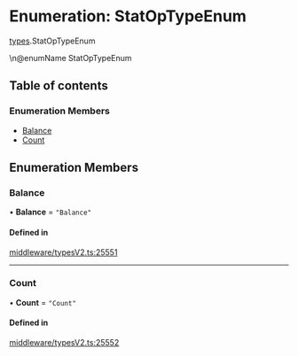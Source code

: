 # Enumeration: StatOpTypeEnum

[types](../wiki/types).StatOpTypeEnum

\n@enumName StatOpTypeEnum

## Table of contents

### Enumeration Members

- [Balance](../wiki/types.StatOpTypeEnum#balance)
- [Count](../wiki/types.StatOpTypeEnum#count)

## Enumeration Members

### Balance

• **Balance** = ``"Balance"``

#### Defined in

[middleware/typesV2.ts:25551](https://github.com/PolymeshAssociation/polymesh-sdk/blob/91c2d2d8/src/middleware/typesV2.ts#L25551)

___

### Count

• **Count** = ``"Count"``

#### Defined in

[middleware/typesV2.ts:25552](https://github.com/PolymeshAssociation/polymesh-sdk/blob/91c2d2d8/src/middleware/typesV2.ts#L25552)
